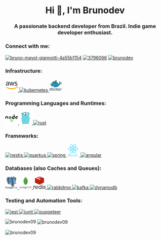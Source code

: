<h1 align="center">Hi 👋, I'm Brunodev</h1>
<h3 align="center">A passionate backend developer from Brazil. Indie game developer enthusiast.</h3>

<h3 align="left">Connect with me:</h3>
<p align="left">
<a href="https://linkedin.com/in/bruno-mayol-giannotti-4a55b1154" target="blank"><img align="center" src="https://raw.githubusercontent.com/rahuldkjain/github-profile-readme-generator/master/src/images/icons/Social/linked-in-alt.svg" alt="bruno-mayol-giannotti-4a55b1154" height="30" width="40" /></a>
<a href="https://stackoverflow.com/users/3796066" target="blank"><img align="center" src="https://raw.githubusercontent.com/rahuldkjain/github-profile-readme-generator/master/src/images/icons/Social/stack-overflow.svg" alt="3796066" height="30" width="40" /></a>
<a href="https://www.leetcode.com/brunodev" target="blank"><img align="center" src="https://raw.githubusercontent.com/rahuldkjain/github-profile-readme-generator/master/src/images/icons/Social/leet-code.svg" alt="brunodev" height="30" width="40" /></a>

</p>

<h3 align="left">Infrastructure:</h3>
<p align="left"> <a href="https://aws.amazon.com" target="_blank" rel="noreferrer"> <img src="https://raw.githubusercontent.com/devicons/devicon/master/icons/amazonwebservices/amazonwebservices-original-wordmark.svg" alt="aws" width="40" height="40"/> </a>
<a href="https://kubernetes.io" target="_blank" rel="noreferrer"> <img src="https://www.vectorlogo.zone/logos/kubernetes/kubernetes-icon.svg" alt="kubernetes" width="40" height="40"/> </a>
<a href="https://www.docker.com/" target="_blank" rel="noreferrer"> <img src="https://raw.githubusercontent.com/devicons/devicon/master/icons/docker/docker-original-wordmark.svg" alt="docker" width="40" height="40"/> </a> </p>

<h3 align="left">Programming Languages and Runtimes:</h3>
<p align="left"> 
<a href="https://nodejs.org" target="_blank" rel="noreferrer"> <img src="https://raw.githubusercontent.com/devicons/devicon/master/icons/nodejs/nodejs-original-wordmark.svg" alt="nodejs" width="40" height="40"/> </a>
<!-- <a href="https://www.java.com" target="_blank" rel="noreferrer"> <img src="https://raw.githubusercontent.com/devicons/devicon/master/icons/java/java-original.svg" alt="java" width="40" height="40"/> </a> -->
<a href="https://golang.org" target="_blank" rel="noreferrer"> <img src="https://raw.githubusercontent.com/devicons/devicon/master/icons/go/go-original.svg" alt="go" width="40" height="40"/> </a> 
<a href="https://www.rust-lang.org" target="_blank" rel="noreferrer"> <img src="https://cdn.jsdelivr.net/gh/devicons/devicon@latest/icons/rust/rust-original.svg" alt="rust" width="40" height="40"/> </a>
        
</p>

<h3 align="left">Frameworks:</h3>
<p align="left"> 
<a href="https://nestjs.com/" target="_blank" rel="noreferrer"> <img src="https://cdn.jsdelivr.net/gh/devicons/devicon@latest/icons/nestjs/nestjs-original.svg" alt="nestjs" width="40" height="40"/> </a>
<a href="https://en.quarkus.io/" target="_blank" rel="noreferrer"> <img src="https://cdn.jsdelivr.net/gh/devicons/devicon@latest/icons/quarkus/quarkus-plain-wordmark.svg" alt="quarkus" width="40" height="40"/> </a>
<a href="https://spring.io/" target="_blank" rel="noreferrer"> <img src="https://cdn.jsdelivr.net/gh/devicons/devicon@latest/icons/spring/spring-original-wordmark.svg" alt="spring" width="40" height="40"/> </a>
<a href="https://reactjs.org/" target="_blank" rel="noreferrer"> <img src="https://raw.githubusercontent.com/devicons/devicon/master/icons/react/react-original-wordmark.svg" alt="react" width="40" height="40"/> </a> 
<a href="https://angular.io/" target="_blank" rel="noreferrer"> <img src="https://cdn.jsdelivr.net/gh/devicons/devicon@latest/icons/angular/angular-original.svg" alt="angular" width="40" height="40"/> </a> 
</p>


<h3 align="left">Databases (also Caches and Queues):</h3>
<p align="left"> 
<a href="https://www.postgresql.org" target="_blank" rel="noreferrer"> <img src="https://raw.githubusercontent.com/devicons/devicon/master/icons/postgresql/postgresql-original-wordmark.svg" alt="postgresql" width="40" height="40"/> </a>
<a href="https://www.mongodb.com/" target="_blank" rel="noreferrer"> <img src="https://raw.githubusercontent.com/devicons/devicon/master/icons/mongodb/mongodb-original-wordmark.svg" alt="mongodb" width="40" height="40"/> </a>
<a href="https://redis.io" target="_blank" rel="noreferrer"> <img src="https://raw.githubusercontent.com/devicons/devicon/master/icons/redis/redis-original-wordmark.svg" alt="redis" width="40" height="40"/> </a>
<a href="https://www.rabbitmq.com" target="_blank" rel="noreferrer"> <img src="https://cdn.jsdelivr.net/gh/devicons/devicon@latest/icons/rabbitmq/rabbitmq-original.svg" alt="rabbitmq" width="40" height="40"/> </a>
<a href="https://kafka.apache.org" target="_blank" rel="noreferrer"> <img src="https://cdn.jsdelivr.net/gh/devicons/devicon@latest/icons/apache/apache-original.svg" alt="kafka" width="40" height="40"/> </a>
<a href="https://aws.amazon.com/pt/dynamodb/" target="_blank" rel="noreferrer"> <img src="https://cdn.jsdelivr.net/gh/devicons/devicon@latest/icons/dynamodb/dynamodb-original.svg" alt="dynamodb" width="40" height="40"/> </a>
</p>


<h3 align="left">Testing and Automation Tools:</h3>
<p align="left">
<a href="https://jestjs.io" target="_blank" rel="noreferrer"> <img src="https://www.vectorlogo.zone/logos/jestjsio/jestjsio-icon.svg" alt="jest" width="40" height="40"/> </a>
<a href="https://junit.org/junit5/" target="_blank" rel="noreferrer"> <img src="https://cdn.jsdelivr.net/gh/devicons/devicon@latest/icons/junit/junit-plain-wordmark.svg" alt="junit" width="40" height="40"/> </a>
<a href="https://github.com/puppeteer/puppeteer" target="_blank" rel="noreferrer"> <img src="https://www.vectorlogo.zone/logos/pptrdev/pptrdev-official.svg" alt="puppeteer" width="40" height="40"/> </a> 
</p>

<p><img align="left" src="https://github-readme-stats.vercel.app/api/top-langs?username=brunodev09&show_icons=true&locale=en&layout=compact&hide=c%2B%2B,c,html,makefile,objective-c,css,cmake,solidity,dockerfile,csharp" alt="brunodev09" /></p>

<p>&nbsp;<img align="center" src="https://github-readme-stats.vercel.app/api?username=brunodev09&show_icons=true&locale=en" alt="brunodev09" /></p>

<p><img align="center" src="https://github-readme-streak-stats.herokuapp.com/?user=brunodev09&" alt="brunodev09" /></p>

